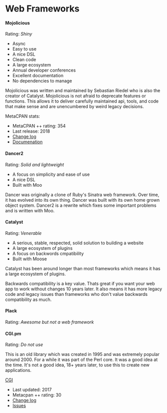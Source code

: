 # Web Frameworks

#### Mojolicious

Rating: *Shiny*

- Async
- Easy to use
- A nice DSL
- Clean code
- A large ecosystem
- Annual developer conferences
- Excellent documentation
- No dependencies to manage

Mojolicious was written and maintained by Sebastian Riedel who is also the
creator of Catalyst.  Mojolicious is not afraid to deprecate features or
functions.  This allows it to deliver carefully maintained api, tools, and code
that make sense and are unencumbered by weird legacy decisions.

MetaCPAN stats:

- MetaCPAN ++ rating: 354
- Last release: 2018
- [Change log](https://metacpan.org/changes/distribution/Mojolicious)
- [Documenation](https://metacpan.org/pod/Mojolicious)

#### Dancer2

Rating: *Solid and lightweight*  

- A focus on simplicity and ease of use
- A nice DSL
- Built with Moo

Dancer was originally a clone of Ruby's Sinatra web framework.  Over time, it
has evolved into its own thing.  Dancer was built with its own home grown
object system.  Dancer2 is a rewrite which fixes some important problems and is
written with Moo.  

#### Catalyst

Rating: *Venerable*

- A serious, stable, respected, solid solution to building a website
- A large ecosystem of plugins
- A focus on backwords cmpatibility
- Built with Moose

Catalyst has been around longer than most frameworks which means it has a large
ecosystem of plugins.  

Backwards compatibility is a key value.  Thats great if you want your web app
to work without changes 10 years later.  It also means it has more legacy code
and legacy issues than frameworks who don't value backwards compatibility as
much.

#### Plack

Rating: *Awesome but not a web framework*

#### CGI.pm

Rating: *Do not use*  

This is an old library which was created in 1995 and was extremely popular
around 2000.  For a while it was part of the Perl core.  It was a good idea at
the time.  It's not a good idea, 18+ years later, to use this to create new
applications.

[CGI](https://metacpan.org/pod/distribution/CGI/lib/CGI.pod)

- Last updated: 2017
- Metacpan ++ rating: 30
- [Change log](https://metacpan.org/changes/distribution/CGI)
- [Issues](https://github.com/leejo/CGI.pm/issues)

